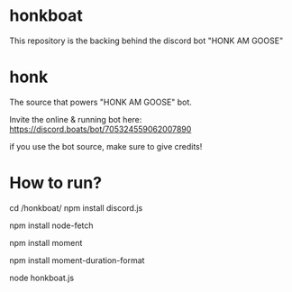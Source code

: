 # honkboat
This repository is the backing behind the discord bot "HONK AM GOOSE"


# honk
The source that powers "HONK AM GOOSE" bot.

Invite the online & running bot here:
https://discord.boats/bot/705324559062007890

if you use the bot source, make sure to give credits!

# How to run?



cd /honkboat/
npm install discord.js 

npm install node-fetch

npm install moment

npm install moment-duration-format

node honkboat.js
